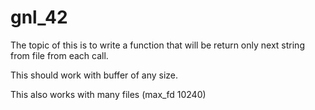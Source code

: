 # gnl_42
The topic of this is to write a function that will be return only next string from file from each call.

This should work with buffer of any size.

This also works with many files (max_fd 10240)
